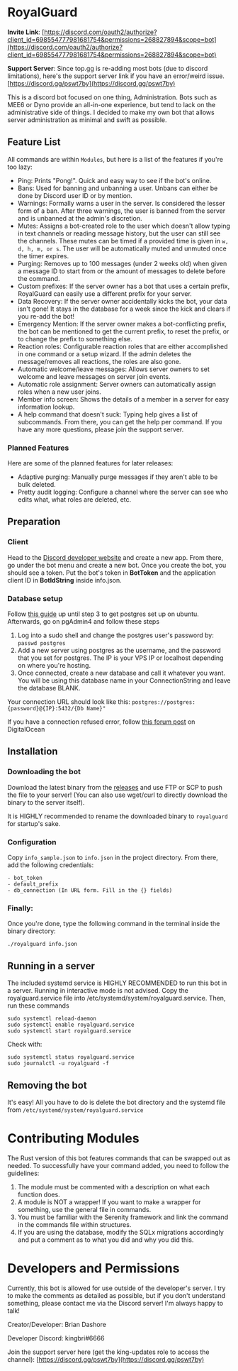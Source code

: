 # RoyalGuard

**Invite Link**: [https://discord.com/oauth2/authorize?client_id=698554777981681754&permissions=268827894&scope=bot](https://discord.com/oauth2/authorize?client_id=698554777981681754&permissions=268827894&scope=bot)

**Support Server**: Since top.gg is re-adding most bots (due to discord limitations), here's the support server link if you have an error/weird issue.
[https://discord.gg/pswt7by](https://discord.gg/pswt7by)

This is a discord bot focused on one thing, Administration. Bots such as MEE6 or Dyno provide an all-in-one experience, but tend to lack on the administrative side of things. I decided to make my own bot that allows server administration as minimal and swift as possible.

## Feature List

All commands are within `Modules`, but here is a list of the features if you're too lazy:

-   Ping: Prints "Pong!". Quick and easy way to see if the bot's online.
-   Bans: Used for banning and unbanning a user. Unbans can either be done by Discord user ID or by mention.
-   Warnings: Formally warns a user in the server. Is considered the lesser form of a ban. After three warnings, the user is banned from the server and is unbanned at the admin's discretion.
-   Mutes: Assigns a bot-created role to the user which doesn't allow typing in text channels or reading message history, but the user can still see the channels. These mutes can be timed if a provided time is given in `w, d, h, m, or s`. The user will be automatically muted and unmuted once the timer expires.
-   Purging: Removes up to 100 messages (under 2 weeks old) when given a message ID to start from or the amount of messages to delete before the command.
-   Custom prefixes: If the server owner has a bot that uses a certain prefix, RoyalGuard can easily use a different prefix for your server.
-   Data Recovery: If the server owner accidentally kicks the bot, your data isn't gone! It stays in the database for a week since the kick and clears if you re-add the bot!
-   Emergency Mention: If the server owner makes a bot-conflicting prefix, the bot can be mentioned to get the current prefix, to reset the prefix, or to change the prefix to something else.
-   Reaction roles: Configurable reaction roles that are either accomplished in one command or a setup wizard. If the admin deletes the message/removes all reactions, the roles
    are also gone.
-   Automatic welcome/leave messages: Allows server owners to set welcome and leave messages on server join events.
-   Automatic role assignment: Server owners can automatically assign roles when a new user joins.
-   Member info screen: Shows the details of a member in a server for easy information lookup.
-   A help command that doesn't suck: Typing help gives a list of subcommands. From there, you can get the help per command. If you have any more questions, please join the support server.

### Planned Features

Here are some of the planned features for later releases:

-   Adaptive purging: Manually purge messages if they aren't able to be bulk deleted.
-   Pretty audit logging: Configure a channel where the server can see who edits what, what roles are deleted, etc.

## Preparation

### Client

Head to the [Discord developer website](https://discordapp.com/developers) and create a new app. From there, go under the bot menu and create a new bot. Once you create the bot, you should see a token. Put the bot's token in **BotToken** and the application client ID in **BotIdString** inside info.json.

### Database setup

Follow [this guide](https://www.digitalocean.com/community/tutorials/how-to-install-and-use-postgresql-on-ubuntu-20-04) up until step 3 to get postgres set up on ubuntu. Afterwards, go on pgAdmin4 and follow these steps

1.  Log into a sudo shell and change the postgres user's password by:
    `passwd postgres`
2.  Add a new server using postgres as the username, and the password that you set for postgres. The IP is your VPS IP or localhost depending on where you're hosting.
3.  Once connected, create a new database and call it whatever you want. You will be using this database name in your ConnectionString and leave the database BLANK.

Your connection URL should look like this: `postgres://postgres:{password}@{IP}:5432/{Db Name}"`

If you have a connection refused error, follow [this forum post](https://www.digitalocean.com/community/questions/remote-connect-to-postgresql-with-pgadmin) on DigitalOcean

## Installation

### Downloading the bot

Download the latest binary from the [releases](https://github.com/bdashore3/RoyalGuard/releases) and use FTP or SCP to push the file to your server! (You can also use
wget/curl to directly download the binary to the server itself).

It is HIGHLY recommended to rename the downloaded binary to `royalguard` for startup's sake.

### Configuration

Copy `info_sample.json` to `info.json` in the project directory. From there, add the following credentials:

```
- bot_token
- default_prefix
- db_connection (In URL form. Fill in the {} fields)
```

### Finally:

Once you're done, type the following command in the terminal inside the binary directory:

```
./royalguard info.json
```

## Running in a server

The included systemd service is HIGHLY RECOMMENDED to run this bot in a server. Running in interactive mode is not advised. Copy the royalguard.service file into /etc/systemd/system/royalguard.service. Then, run these commands

```
sudo systemctl reload-daemon
sudo systemctl enable royalguard.service
sudo systemctl start royalguard.service
```

Check with:

```
sudo systemctl status royalguard.service
sudo journalctl -u royalguard -f
```

## Removing the bot

It's easy! All you have to do is delete the bot directory and the systemd file from `/etc/systemd/system/royalguard.service`

# Contributing Modules

The Rust version of this bot features commands that can be swapped out as needed. To successfully have your command added, you need to follow the guidelines:

1. The module must be commented with a description on what each function does.
2. A module is NOT a wrapper! If you want to make a wrapper for something, use the general file in commands.
3. You must be familiar with the Serenity framework and link the command in the commands file within structures.
4. If you are using the database, modify the SQLx migrations accordingly and put a comment as to what you did and why you did this.

# Developers and Permissions

Currently, this bot is allowed for use outside of the developer's server. I try to make the comments as detailed as possible, but if you don't understand something, please contact me via the Discord server! I'm always happy to talk!

Creator/Developer: Brian Dashore

Developer Discord: kingbri#6666

Join the support server here (get the king-updates role to access the channel): [https://discord.gg/pswt7by](https://discord.gg/pswt7by)
